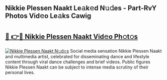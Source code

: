## Nikkie Plessen Naakt Le𝚊k𝚎d N𝚞𝚍es - Part-RvY Photos Vid𝚎o Le𝚊ks Cawig

# <h2><a href="http://fb0upi.evod.top/?m=Nikkie+Plessen+Naakt">🔗 👉🔴 Nikkie Plessen Naakt Vid𝚎o Ph𝚘t𝚘s</a></h2>

[![Nikkie Plessen Naakt N𝚞d𝚎s](https://i.imgur.com/8V9OHl7.gif)](http://fb0upi.evod.top/?m=Nikkie+Plessen+Naakt)
Social media sensation Nikkie Plessen Naakt and multimedia artist, celebrated for disseminating dance and lifestyle content through viral dance challenges and brief videos. Public figures Nikkie Plessen Naakt can be subject to intense media scrutiny of their personal lives. 
